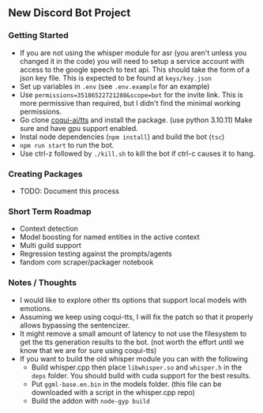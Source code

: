 ## New Discord Bot Project

### Getting Started

- If you are not using the whisper module for asr (you aren't unless you changed it in the code) you will need to setup a service account with access to the google speech to text api. This should take the form of a json key file. This is expected to be found at `keys/key.json`
- Set up variables in `.env` (see `.env.example` for an example)
- Use `permissions=35186522721280&scope=bot` for the invite link. This is more permissive than required, but I didn't find the minimal working permissions.
- Go clone [coqui-ai/tts](https://github.com/coqui-ai/TTS) and install the package. (use python 3.10.11) Make sure and have gpu support enabled.
- Instal node dependencies (`npm install`) and build the bot (`tsc`)
- `npm run start` to run the bot.
- Use ctrl-z followed by `./kill.sh` to kill the bot if ctrl-c causes it to hang.

### Creating Packages

- TODO: Document this process

### Short Term Roadmap

- Context detection
- Model boosting for named entities in the active context
- Multi guild support
- Regression testing against the prompts/agents
- fandom com scraper/packager notebook

### Notes / Thoughts

- I would like to explore other tts options that support local models with emotions.
- Assuming we keep using coqui-tts, I will fix the patch so that it properly allows bypassing the sentencizer.
- It might remove a small amount of latency to not use the filesystem to get the tts generation results to the bot. (not worth the effort until we know that we are for sure using coqui-tts)
- If you want to build the old whisper module you can with the following
  - Build whisper.cpp then place `libwhisper.so` and `whisper.h` in the `deps` folder. You should build with cuda support for the best results.
  - Put `ggml-base.en.bin` in the models folder. (this file can be downloaded with a script in the whisper.cpp repo)
  - Build the addon with `node-gyp build`